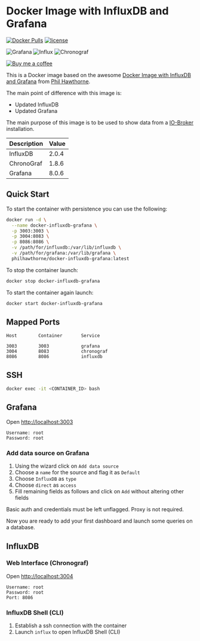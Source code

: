 # Docker Image with InfluxDB and Grafana

[![Docker Pulls](https://img.shields.io/docker/pulls/tobasium/docker-influxdb-grafana.svg)](https://dockerhub.com/tobasium/docker-influxdb-grafana) [![license](https://img.shields.io/github/license/tobasium/docker-influxdb-grafana.svg)](https://dockerhub.com/tobasium/docker-influxdb-grafana)

![Grafana][grafana-version] ![Influx][influx-version] ![Chronograf][chronograf-version]

[![Buy me a coffee][buymeacoffee-icon]][buymeacoffee]


This is a Docker image based on the awesome [Docker Image with InfluxDB and Grafana](https://github.com/philhawthorne/docker-influxdb-grafana) from [Phil Hawthorne](https://github.com/philhawthorne).

The main point of difference with this image is:

* Updated InfluxDB
* Updated Grafana


The main purpose of this image is to be used to show data from a [IO-Broker](https://www.iobroker.net/) installation.


| Description  | Value   |
|--------------|---------|
| InfluxDB     | 2.0.4   |
| ChronoGraf   | 1.8.6   |
| Grafana      | 8.0.6   |


## Quick Start

To start the container with persistence you can use the following:

```sh
docker run -d \
  --name docker-influxdb-grafana \
  -p 3003:3003 \
  -p 3004:8083 \
  -p 8086:8086 \
  -v /path/for/influxdb:/var/lib/influxdb \
  -v /path/for/grafana:/var/lib/grafana \
  philhawthorne/docker-influxdb-grafana:latest
```

To stop the container launch:

```sh
docker stop docker-influxdb-grafana
```

To start the container again launch:

```sh
docker start docker-influxdb-grafana
```

## Mapped Ports

```
Host		Container		Service

3003		3003			grafana
3004		8083			chronograf
8086		8086			influxdb
```
## SSH

```sh
docker exec -it <CONTAINER_ID> bash
```

## Grafana

Open <http://localhost:3003>

```
Username: root
Password: root
```

### Add data source on Grafana

1. Using the wizard click on `Add data source`
2. Choose a `name` for the source and flag it as `Default`
3. Choose `InfluxDB` as `type`
4. Choose `direct` as `access`
5. Fill remaining fields as follows and click on `Add` without altering other fields

Basic auth and credentials must be left unflagged. Proxy is not required.

Now you are ready to add your first dashboard and launch some queries on a database.

## InfluxDB

### Web Interface (Chronograf)

Open <http://localhost:3004>

```
Username: root
Password: root
Port: 8086
```

### InfluxDB Shell (CLI)

1. Establish a ssh connection with the container
2. Launch `influx` to open InfluxDB Shell (CLI)

[buymeacoffee-icon]: https://www.buymeacoffee.com/assets/img/guidelines/download-assets-sm-2.svg
[buymeacoffee]: https://www.buymeacoffee.com/tobasium

[grafana-version]: https://img.shields.io/badge/Grafana-8.0.6-brightgreen
[influx-version]: https://img.shields.io/badge/Influx-2.0.4-brightgreen
[chronograf-version]: https://img.shields.io/badge/Chronograf-1.8.6-brightgreen
